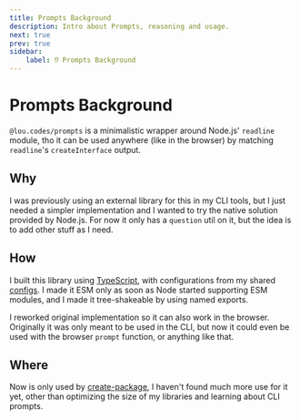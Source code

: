 ```yaml
---
title: Prompts Background
description: Intro about Prompts, reasoning and usage.
next: true
prev: true
sidebar:
    label: ⁉️ Prompts Background
---
```


# Prompts Background

`@lou.codes/prompts` is a minimalistic wrapper around Node.js' `readline`
module, tho it can be used anywhere (like in the browser) by matching
`readline`'s `createInterface` output.

## Why

I was previously using an external library for this in my CLI tools, but I just
needed a simpler implementation and I wanted to try the native solution provided
by Node.js. For now it only has a `question` util on it, but the idea is to add
other stuff as I need.

## How

I built this library using [TypeScript][typescript], with configurations from my
shared [configs][configs]. I made it ESM only as soon as Node started supporting
ESM modules, and I made it tree-shakeable by using named exports.

I reworked original implementation so it can also work in the browser.
Originally it was only meant to be used in the CLI, but now it could even be
used with the browser `prompt` function, or anything like that.

## Where

Now is only used by [create-package][create-package], I haven't found much more
use for it yet, other than optimizing the size of my libraries and learning
about CLI prompts.

<!-- Reference -->

[configs]: ../lou_codes_configs/
[typescript]: https://npm.im/typescript
[create-package]: ../lou_codes_create_package/
